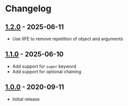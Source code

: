 # Changelog

## [1.2.0] - 2025-06-11
[1.2.0]: https://github.com/mhassan1/babel-plugin-transform-array-prototype-find/compare/v1.1.0...v1.2.0

- Use IIFE to remove repetition of object and arguments

## [1.1.0] - 2025-06-10
[1.1.0]: https://github.com/mhassan1/babel-plugin-transform-array-prototype-find/compare/v1.0.0...v1.1.0

- Add support for `super` keyword
- Add support for optional chaining

## [1.0.0] - 2020-09-11
[1.0.0]: https://github.com/mhassan1/babel-plugin-transform-array-prototype-find/commit/861c623

- Initial release
